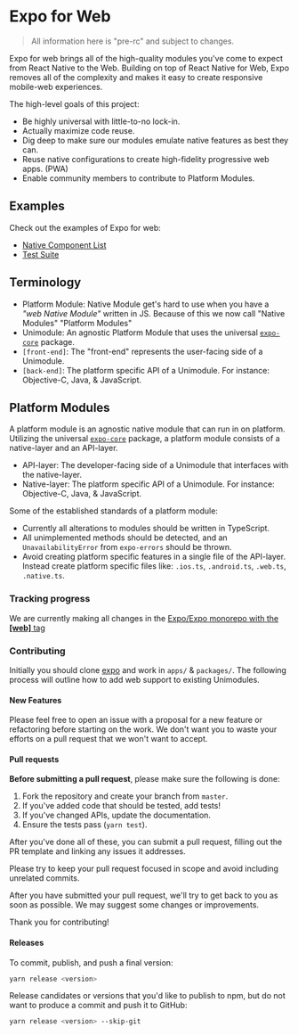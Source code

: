 # Expo for Web

> All information here is "pre-rc" and subject to changes.

Expo for web brings all of the high-quality modules you've come to expect from React Native to the Web. Building on top of React Native for Web, Expo removes all of the complexity and makes it easy to create responsive mobile-web experiences.

The high-level goals of this project:

- Be highly universal with little-to-no lock-in.
- Actually maximize code reuse.
- Dig deep to make sure our modules emulate native features as best they can.
- Reuse native configurations to create high-fidelity progressive web apps. (PWA)
- Enable community members to contribute to Platform Modules.

## Examples

Check out the examples of Expo for web:

- [Native Component List](https://github.com/expo/expo/tree/master/apps/native-component-list/)
- [Test Suite](https://github.com/expo/expo/tree/master/apps/test-suite/)

## Terminology

- Platform Module: Native Module get's hard to use when you have a _"web Native Module"_ written in JS. Because of this we now call "Native Modules" "Platform Modules"
- Unimodule: An agnostic Platform Module that uses the universal [`expo-core`](https://github.com/expo/expo/tree/master/packages/expo-core) package.
- `[front-end]`: The "front-end" represents the user-facing side of a Unimodule.
- `[back-end]`: The platform specific API of a Unimodule. For instance: Objective-C, Java, & JavaScript.

## Platform Modules

A platform module is an agnostic native module that can run in on platform. Utilizing the universal [`expo-core`](https://github.com/expo/expo/tree/master/packages/expo-core) package, a platform module consists of a native-layer and an API-layer.

- API-layer: The developer-facing side of a Unimodule that interfaces with the native-layer.
- Native-layer: The platform specific API of a Unimodule. For instance: Objective-C, Java, & JavaScript.

Some of the established standards of a platform module:

- Currently all alterations to modules should be written in TypeScript.
- All unimplemented methods should be detected, and an `UnavailabilityError` from `expo-errors` should be thrown.
- Avoid creating platform specific features in a single file of the API-layer. Instead create platform specific files like: `.ios.ts`, `.android.ts`, `.web.ts`, `.native.ts`.

### Tracking progress

We are currently making all changes in the [Expo/Expo monorepo with the **[web]** tag](https://github.com/expo/expo/pulls?utf8=%E2%9C%93&q=is%3Apr+label%3A%22project%3A+web%22+)

### Contributing

Initially you should clone [expo](https://github.com/expo/expo) and work in `apps/` & `packages/`. The following process will outline how to add web support to existing Unimodules.

#### New Features

Please feel free to open an issue with a proposal for a new feature or refactoring before
starting on the work. We don't want you to waste your efforts on a pull request
that we won't want to accept.

#### Pull requests

**Before submitting a pull request**, please make sure the following is done:

1. Fork the repository and create your branch from `master`.
2. If you've added code that should be tested, add tests!
3. If you've changed APIs, update the documentation.
4. Ensure the tests pass (`yarn test`).

After you've done all of these, you can submit a pull request, filling out the PR template and linking any issues it addresses.

Please try to keep your pull request focused in scope and avoid including
unrelated commits.

After you have submitted your pull request, we'll try to get back to you as
soon as possible. We may suggest some changes or improvements.

Thank you for contributing!

#### Releases

To commit, publish, and push a final version:

```sh
yarn release <version>
```

Release candidates or versions that you'd like to publish to npm, but do not
want to produce a commit and push it to GitHub:

```sh
yarn release <version> --skip-git
```

